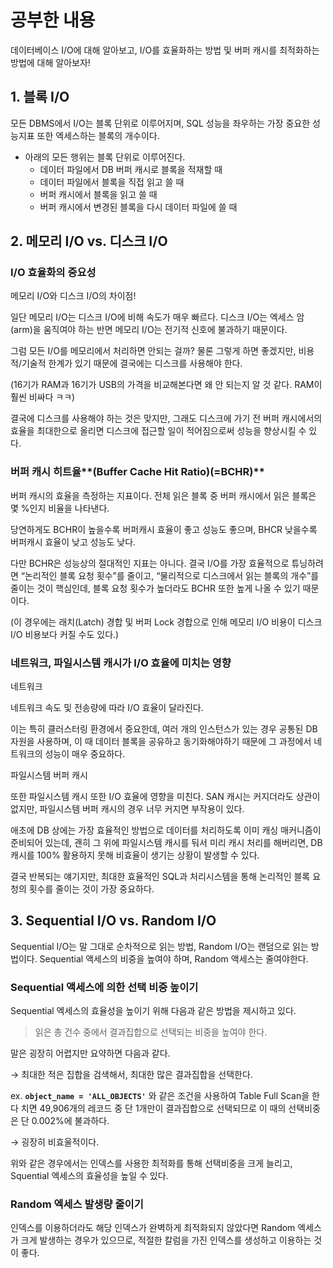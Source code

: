 # 공부한 내용

데이터베이스 I/O에 대해 알아보고, I/O를 효율화하는 방법 및 버퍼 캐시를 최적화하는 방법에 대해 알아보자!

## 1. 블록 I/O

모든 DBMS에서 I/O는 블록 단위로 이루어지며, SQL 성능을 좌우하는 가장 중요한 성능지표 또한 엑세스하는 블록의 개수이다.

- 아래의 모든 행위는 블록 단위로 이루어진다.
  - 데이터 파일에서 DB 버퍼 캐시로 블록을 적재할 때
  - 데이터 파일에서 블록을 직접 읽고 쓸 때
  - 버퍼 캐시에서 블록을 읽고 쓸 때
  - 버퍼 캐시에서 변경된 블록을 다시 데이터 파일에 쓸 때

## 2. **메모리 I/O vs. 디스크 I/O**

### I/O 효율화의 중요성

메모리 I/O와 디스크 I/O의 차이점!

일단 메모리 I/O는 디스크 I/O에 비해 속도가 매우 빠르다. 디스크 I/O는 엑세스 암(arm)을 움직여야 하는 반면 메모리 I/O는 전기적 신호에 불과하기 때문이다.

그럼 모든 I/O를 메모리에서 처리하면 안되는 걸까? 물론 그렇게 하면 좋겠지만, 비용적/기술적 한계가 있기 때문에 결국에는 디스크를 사용해야 한다.

(16기가 RAM과 16기가 USB의 가격을 비교해본다면 왜 안 되는지 알 것 같다. RAM이 훨씬 비싸다 ㅋㅋ)

결국에 디스크를 사용해야 하는 것은 맞지만, 그래도 디스크에 가기 전 버퍼 캐시에서의 효율을 최대한으로 올리면 디스크에 접근할 일이 적어짐으로써 성능을 향상시킬 수 있다.

### 버퍼 캐시 히트율**(Buffer Cache Hit Ratio)(=BCHR)**

버퍼 캐시의 효율을 측정하는 지표이다. 전체 읽은 블록 중 버퍼 캐시에서 읽은 블록은 몇 %인지 비율을 나타낸다.

당연하게도 BCHR이 높을수록 버퍼캐시 효율이 좋고 성능도 좋으며, BHCR 낮을수록 버퍼캐시 효율이 낮고 성능도 낮다.

다만 BCHR은 성능상의 절대적인 지표는 아니다. 결국 I/O를 가장 효율적으로 튜닝하려면 “논리적인 블록 요청 횟수”를 줄이고, “물리적으로 디스크에서 읽는 블록의 개수”를 줄이는 것이 핵심인데, 블록 요청 횟수가 높더라도 BCHR 또한 높게 나올 수 있기 때문이다.

(이 경우에는 래치(Latch) 경합 및 버퍼 Lock 경합으로 인해 메모리 I/O 비용이 디스크 I/O 비용보다 커질 수도 있다.)

### **네트워크, 파일시스템 캐시가 I/O 효율에 미치는 영향**

네트워크

네트워크 속도 및 전송량에 따라 I/O 효율이 달라진다.

이는 특히 클러스터링 환경에서 중요한데, 여러 개의 인스턴스가 있는 경우 공통된 DB 자원을 사용하며, 이 때 데이터 블록을 공유하고 동기화해야하기 때문에 그 과정에서 네트워크의 성능이 매우 중요하다.

파일시스템 버퍼 캐시

또한 파일시스템 캐시 또한 I/O 효율에 영향을 미친다. SAN 캐시는 커지더라도 상관이 없지만, 파일시스템 버퍼 캐시의 경우 너무 커지면 부작용이 있다.

애초에 DB 상에는 가장 효율적인 방법으로 데이터를 처리하도록 이미 캐싱 매커니즘이 준비되어 있는데, 괜히 그 위에 파일시스템 캐시를 둬서 미리 캐시 처리를 해버리면, DB 캐시를 100% 활용하지 못해 비효율이 생기는 상황이 발생할 수 있다.

결국 반복되는 얘기지만, 최대한 효율적인 SQL과 처리시스템을 통해 논리적인 블록 요청의 횟수를 줄이는 것이 가장 중요하다.

## **3. Sequential I/O vs. Random I/O**

Sequential I/O는 말 그대로 순차적으로 읽는 방법, Random I/O는 랜덤으로 읽는 방법이다. Sequential 액세스의 비중을 높여야 하며, Random 액세스는 줄여야한다.

### **Sequential 액세스에 의한 선택 비중 높이기**

Sequential 엑세스의 효율성을 높이기 위해 다음과 같은 방법을 제시하고 있다.

> 읽은 총 건수 중에서 결과집합으로 선택되는 비중을 높여야 한다.
>

말은 굉장히 어렵지만 요약하면 다음과 같다.

→ 최대한 적은 집합을 검색해서, 최대한 많은 결과집합을 선택한다.

ex. **`object_name = 'ALL_OBJECTS'`** 와 같은 조건을 사용하여 Table Full Scan을 한다 치면 49,906개의 레코드 중 단 1개만이 결과집합으로 선택되므로 이 때의 선택비중은 단 0.002%에 불과하다.

→ 굉장히 비효울적이다.

위와 같은 경우에서는 인덱스를 사용한 최적화를 통해 선택비중을 크게 늘리고, Squential 엑세스의 효율성을 높일 수 있다.

### Random 엑세스 발생량 줄이기

인덱스를 이용하더라도 해당 인덱스가 완벽하게 최적화되지 않았다면 Random 엑세스가 크게 발생하는 경우가 있으므로, 적절한 칼럼을 가진 인덱스를 생성하고 이용하는 것이 좋다.










